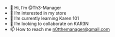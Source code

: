 - 👋 Hi, I’m @Th3-Manager
- 👀 I’m interested in my store
- 🌱 I’m currently learning Karen 101
- 💞️ I’m looking to collaborate on KAR3N
- 📫 How to reach me n0tthemanager@gmail.com

<!---
Th3-Manager/Th3-Manager is a ✨ special ✨ repository because its `README.md` (this file) appears on your GitHub profile.
You can click the Preview link to take a look at your changes.
--->
